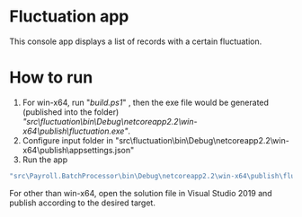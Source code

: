 # Fluctuation app
This console app displays a list of records with a certain fluctuation.

# How to run
1. For win-x64, run "_build.ps1_" , then the exe file would be generated (published into the folder) _"src\fluctuation\bin\Debug\netcoreapp2.2\win-x64\publish\fluctuation.exe"_.
2. Configure input folder in "src\fluctuation\bin\Debug\netcoreapp2.2\win-x64\publish\appsettings.json" 
3. Run the app 
````cmd
"src\Payroll.BatchProcessor\bin\Debug\netcoreapp2.2\win-x64\publish\fluctuation.exe" 
````

For other than win-x64, open the solution file in Visual Studio 2019 and publish according to the desired target.

